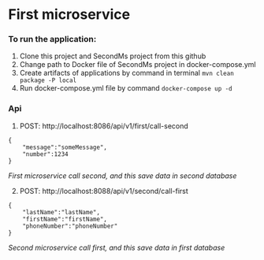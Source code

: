 # First microservice
### To run the application:
1. Clone this project and SecondMs project from this github
2. Change path to Docker file of SecondMs project in docker-compose.yml
3. Create artifacts of applications by command in terminal ```mvn clean package -P local```
4. Run docker-compose.yml file by command ```docker-compose up -d```

### Api
1. POST: http://localhost:8086/api/v1/first/call-second 
```
{
    "message":"someMessage",
    "number":1234
}
```
*First microservice call second, and this save data in second database*

2. POST: http://localhost:8088/api/v1/second/call-first
```
{
    "lastName":"lastName",
    "firstName":"firstName",
    "phoneNumber":"phoneNumber"
}
```
*Second microservice call first, and this save data in first database*
